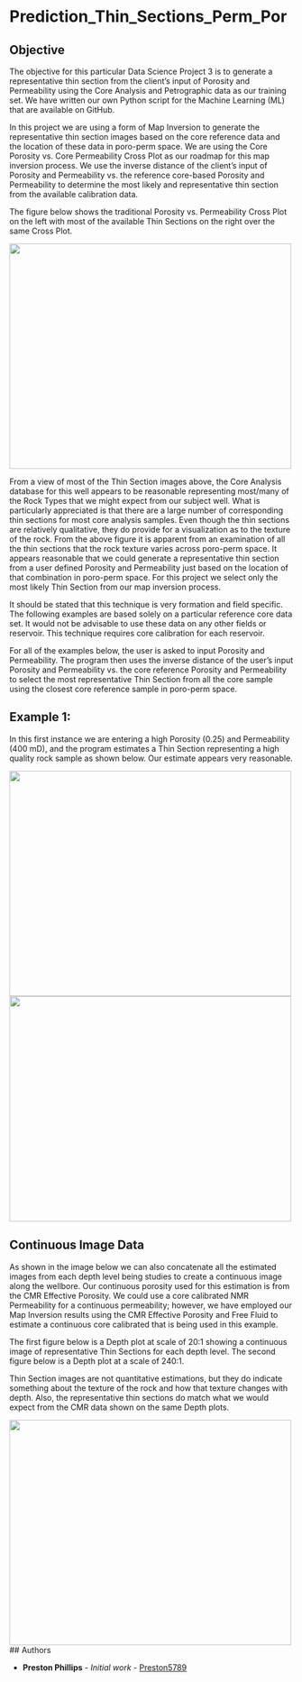 # Prediction_Thin_Sections_Perm_Por

## Objective
The objective for this particular Data Science Project 3 is to generate a representative thin section from the client’s input of Porosity and Permeability using the Core Analysis and Petrographic data as our training set. We have written our own Python script for the Machine Learning (ML) that are available on GitHub.  

In this project we are using a form of Map Inversion to generate the representative thin section images based on the core reference data and the location of these data in poro-perm space. We are using the Core Porosity vs. Core Permeability Cross Plot as our roadmap for this map inversion process. We use the inverse distance of the client’s input of Porosity and Permeability vs. the reference core-based Porosity and Permeability to determine the most likely and representative thin section from the available calibration data. 

The figure below shows the traditional Porosity vs. Permeability Cross Plot on the left with most of the available Thin Sections on the right over the same Cross Plot.  

<img src="https://github.com/Preston5789/Prediction_Thin_Sections_Perm_Por/blob/master/Readme_imgs/Pic1.png" width="500" height="400">

From a view of most of the Thin Section images above, the Core Analysis database for this well appears to be reasonable representing most/many of the Rock Types that we might expect from our subject well.  What is particularly appreciated is that there are a large number of corresponding thin sections for most core analysis samples. Even though the thin sections are relatively qualitative, they do provide for a visualization as to the texture of the rock.  From the above figure it is apparent from an examination of all the thin sections that the rock texture varies across poro-perm space. It appears reasonable that we could generate a representative thin section from a user defined Porosity and Permeability just based on the location of that combination in poro-perm space. For this project we select only the most likely Thin Section from our map inversion process. 

It should be stated that this technique is very formation and field specific. The following examples are based solely on a particular reference core data set. It would not be advisable to use these data on any other fields or reservoir. This technique requires core calibration for each reservoir. 

For all of the examples below, the user is asked to input Porosity and Permeability. The program then uses the inverse distance of the user’s input Porosity and Permeability vs. the core reference Porosity and Permeability to select the most representative Thin Section from all the core sample using the closest core reference sample in poro-perm space. 

## Example 1:

In this first instance we are entering a high Porosity (0.25) and Permeability (400 mD), and the program estimates a Thin Section representing a high quality rock sample as shown below. Our estimate appears very reasonable. 

<img src="https://github.com/Preston5789/Prediction_Thin_Sections_Perm_Por/blob/master/Readme_imgs/Pic2.png" width="500" height="400">
<img src="https://github.com/Preston5789/Prediction_Thin_Sections_Perm_Por/blob/master/Readme_imgs/Pic3.png" width="500" height="400">

## Continuous Image Data

As shown in the image below we can also concatenate all the estimated images from each depth level being studies to create a continuous image along the wellbore. Our continuous porosity used for this estimation is from the CMR Effective Porosity. We could use a core calibrated NMR Permeability for a continuous permeability; however, we have employed our Map Inversion results using the CMR Effective Porosity and Free Fluid to estimate a continuous core calibrated that is being used in this example. 

The first figure below is a Depth plot at scale of 20:1 showing a continuous image of representative Thin Sections for each depth level. The second figure below is a Depth plot at a scale of 240:1. 

Thin Section images are not quantitative estimations, but they do indicate something about the texture of the rock and how that texture changes with depth. Also, the representative thin sections do match what we would expect from the CMR data shown on the same Depth plots. 

<img src="https://github.com/Preston5789/Prediction_Thin_Sections_Perm_Por/blob/master/Readme_imgs/Pic4.png" width="500" height="400">
## Authors

* **Preston Phillips** - *Initial work* - [Preston5789](https://github.com/Preston5789)
